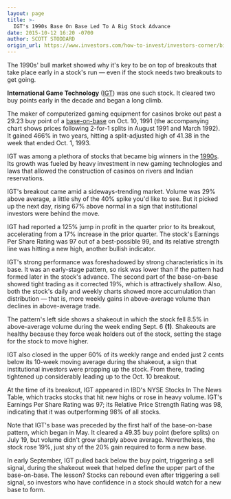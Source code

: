 ```yaml
---
layout: page
title: >-
  IGT's 1990s Base On Base Led To A Big Stock Advance
date: 2015-10-12 16:20 -0700
author: SCOTT STODDARD
origin_url: https://www.investors.com/how-to-invest/investors-corner/big-winners-in-1990s-bull-market/
---
```


The 1990s' bull market showed why it's key to be on top of breakouts that take place early in a stock's run — even if the stock needs two breakouts to get going.

**International Game Technology** ([IGT](https://research.investors.com/quote.aspx?symbol=IGT)) was one such stock. It cleared two buy points early in the decade and began a long climb.

The maker of computerized gaming equipment for casinos broke out past a 29.23 buy point of a [base-on-base](http://education.investors.com/investors-corner/771399-base-on-base-breakout-yield-big-gains.htm) on Oct. 10, 1991 (the accompanying chart shows prices following 2-for-1 splits in August 1991 and March 1992). It gained 466% in two years, hitting a split-adjusted high of 41.38 in the week that ended Oct. 1, 1993.

IGT was among a plethora of stocks that became big winners in the [1990s](http://education.investors.com/investors-corner/774324-cisco-systems-winning-base.htm). Its growth was fueled by heavy investment in new gaming technologies and laws that allowed the construction of casinos on rivers and Indian reservations.

IGT's breakout came amid a sideways-trending market. Volume was 29% above average, a little shy of the 40% spike you'd like to see. But it picked up the next day, rising 67% above normal in a sign that institutional investors were behind the move.

IGT had reported a 125% jump in profit in the quarter prior to its breakout, accelerating from a 17% increase in the prior quarter. The stock's Earnings Per Share Rating was 97 out of a best-possible 99, and its relative strength line was hitting a new high, another bullish indicator.

IGT's strong performance was foreshadowed by strong characteristics in its base. It was an early-stage pattern, so risk was lower than if the pattern had formed later in the stock's advance. The second part of the base-on-base showed tight trading as it corrected 19%, which is attractively shallow. Also, both the stock's daily and weekly charts showed more accumulation than distribution — that is, more weekly gains in above-average volume than declines in above-average trade.

The pattern's left side shows a shakeout in which the stock fell 8.5% in above-average volume during the week ending Sept. 6 **(1)**. Shakeouts are healthy because they force weak holders out of the stock, setting the stage for the stock to move higher.

IGT also closed in the upper 60% of its weekly range and ended just 2 cents below its 10-week moving average during the shakeout, a sign that institutional investors were propping up the stock. From there, trading tightened up considerably leading up to the Oct. 10 breakout.

At the time of its breakout, IGT appeared in IBD's NYSE Stocks In The News Table, which tracks stocks that hit new highs or rose in heavy volume. IGT's Earnings Per Share Rating was 97; its Relative Price Strength Rating was 98, indicating that it was outperforming 98% of all stocks.

Note that IGT's base was preceded by the first half of the base-on-base pattern, which began in May. It cleared a 49.35 buy point (before splits) on July 19, but volume didn't grow sharply above average. Nevertheless, the stock rose 19%, just shy of the 20% gain required to form a new base.

In early September, IGT pulled back below the buy point, triggering a sell signal, during the shakeout week that helped define the upper part of the base-on-base. The lesson? Stocks can rebound even after triggering a sell signal, so investors who have confidence in a stock should watch for a new base to form.
